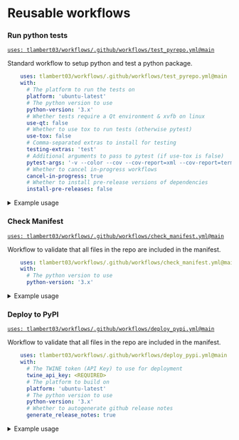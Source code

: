 # Reusable workflows

### Run python tests

[`uses: tlambert03/workflows/.github/workflows/test_pyrepo.yml@main`](.github/workflows/test_pyrepo.yml)

Standard workflow to setup python and test a python package.

```yaml
    uses: tlambert03/workflows/.github/workflows/test_pyrepo.yml@main
    with:
      # The platform to run the tests on
      platform: 'ubuntu-latest'
      # The python version to use
      python-version: '3.x'
      # Whether tests require a Qt environment & xvfb on linux
      use-qt: false
      # Whether to use tox to run tests (otherwise pytest)
      use-tox: false
      # Comma-separated extras to install for testing
      testing-extras: 'test'
      # Additional arguments to pass to pytest (if use-tox is false)
      pytest-args: '-v --color --cov --cov-report=xml --cov-report=term-missing'
      # Whether to cancel in-progress workflows
      cancel-in-progress: true
      # Whether to install pre-release versions of dependencies
      install-pre-releases: false
```

<details>

<summary>Example usage</summary>

```yaml
name: CI

jobs:
  run_tests:
    name: ${{ matrix.platform }} (${{ matrix.python-version }})
    strategy:
      fail-fast: false
      matrix:
        python-version: ["3.9", "3.10", "3.11"]
        platform: [ubuntu-latest, macos-latest, windows-latest]
    uses: tlambert03/workflows/.github/workflows/test_pyrepo.yml@main
    with:
      platform: ${{ matrix.platform }}
      python-version: ${{ matrix.python-version }}
      use-tox: true
      use-qt: true
```

</details>

### Check Manifest

[`uses: tlambert03/workflows/.github/workflows/check_manifest.yml@main`](.github/workflows/check_manifest.yml)

Workflow to validate that all files in the repo are included in the manifest.

```yaml
    uses: tlambert03/workflows/.github/workflows/check_manifest.yml@main
    with:
      # The python version to use
      python-version: '3.x'
```

<details>

<summary>Example usage</summary>

```yaml
name: CI

jobs:
  check_manifest:
    uses: tlambert03/workflows/.github/workflows/check_manifest.yml@main
```

</details>

### Deploy to PyPI

[`uses: tlambert03/workflows/.github/workflows/deploy_pypi.yml@main`](.github/workflows/deploy_pypi.yml)

Workflow to validate that all files in the repo are included in the manifest.

```yaml
    uses: tlambert03/workflows/.github/workflows/deploy_pypi.yml@main
    with:
      # The TWINE token (API Key) to use for deployment 
      twine_api_key: <REQUIRED>
      # The platform to build on
      platform: 'ubuntu-latest'
      # The python version to use
      python-version: '3.x'
      # Whether to autogenerate github release notes
      generate_release_notes: true
```

<details>

<summary>Example usage</summary>

```yaml
name: CI

jobs:
  deploy:
    uses: tlambert03/workflows/.github/workflows/deploy_pypi.yml@main
    with:
       twine_api_key: ${{ secrets.TWINE_API_KEY }}
```

</details>
